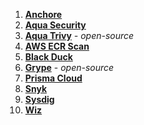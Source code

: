 1. **[Anchore](/docs/security-testing-orchestration/sto-techref-category/anchore-enterprise-scanner-reference)**
2. **[Aqua Security](/docs/security-testing-orchestration/sto-techref-category/aquasec-scanner-reference)**
3. **[Aqua Trivy](/docs/security-testing-orchestration/sto-techref-category/trivy/aqua-trivy-scanner-reference)** *- open-source*
4. **[AWS ECR Scan](/docs/security-testing-orchestration/sto-techref-category/aws-ecr-scanner-reference)**
5. **[Black Duck](/docs/security-testing-orchestration/sto-techref-category/black-duck-hub-scanner-reference)**
6. **[Grype](/docs/security-testing-orchestration/sto-techref-category/grype/grype-scanner-reference)** - *open-source*
7. **[Prisma Cloud](/docs/security-testing-orchestration/sto-techref-category/prisma-cloud-scanner-reference)**
8. **[Snyk](/docs/security-testing-orchestration/sto-techref-category/snyk/snyk-scanner-reference)**
9. **[Sysdig](/docs/security-testing-orchestration/sto-techref-category/sysdig-scanner-reference)**
10. **[Wiz](/docs/security-testing-orchestration/sto-techref-category/wiz/artifact-scans-with-wiz)**